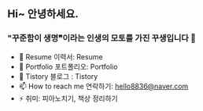 ## Hi~ 안녕하세요. 
### "꾸준함이 생명❞이라는 인생의 모토를 가진 꾸생입니다 👋
- 🔭 Resume 이력서: Resume
- 🌱 Portfolio 포트폴리오: Portfolio
- 🙌 Tistory 블로그 : Tistory
- 📫 How to reach me 연락하기: hello8836@naver.com
- ⚡ 취미: 피아노치기, 책상 정리하기
